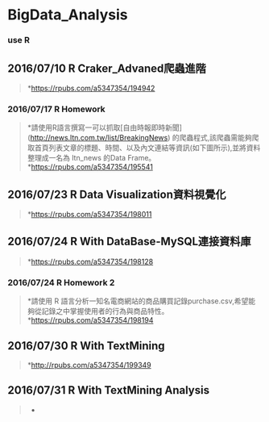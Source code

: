 # BigData_Analysis
### use R
## 2016/07/10 R Craker_Advaned爬蟲進階
> *https://rpubs.com/a5347354/194942
### 2016/07/17 R Homework
> *請使用R語言撰寫一可以抓取[自由時報即時新聞] (http://news.ltn.com.tw/list/BreakingNews) 的爬蟲程式,該爬蟲需能夠爬取首頁列表文章的標題、時間、以及內文連結等資訊(如下圖所示),並將資料整理成一名為 ltn_news 的Data Frame。
> *https://rpubs.com/a5347354/195541

## 2016/07/23 R Data Visualization資料視覺化
> *https://rpubs.com/a5347354/198011

## 2016/07/24 R With DataBase-MySQL連接資料庫
> *https://rpubs.com/a5347354/198128
### 2016/07/24 R Homework 2
> *請使用 R 語言分析一知名電商網站的商品購買記錄purchase.csv,希望能夠從記錄之中掌握使用者的行為與商品特性。
> *https://rpubs.com/a5347354/198194

## 2016/07/30 R With TextMining
> *http://rpubs.com/a5347354/199349

## 2016/07/31 R With TextMining Analysis
> *
